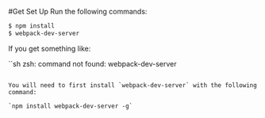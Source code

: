 #Get Set Up
Run the following commands:

```sh
$ npm install
$ webpack-dev-server
```

If you get something like:

``sh
zsh: command not found: webpack-dev-server
```

You will need to first install `webpack-dev-server` with the following command:

`npm install webpack-dev-server -g`
